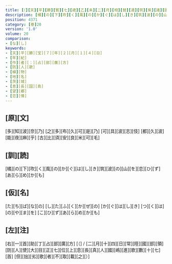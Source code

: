 ```yaml
---
title: [（][天][平][勝][寳][七][歳][乙][未][二][月][相][替][遣][筑][紫][諸][國][防][人][等][歌][）]
description: [橘][の][下][吹][く][風][の][か][ぐ][は][し][き][筑][波][の][山][を][恋][ひ][ず][あ][ら][め][か][も]
position: 4371
category: [巻]20
version: '1.0'
volume: 20
comparison:
- [な][し]
keywords:
- [天][平][勝][宝][７][年][２][月][１][４][日]
- [年][紀]
- [作][者][：][占][部][廣][方]
- [防][人][歌]
- [植][物]
- [地][名]
- [茨][城]
- [息][長][国][島]
- [望][郷]
- [恋][情]
---
```


## [原][文]

[多][知][波][奈][乃] [之][多][布][久][可][是][乃] [可][具][波][志][伎] [都][久][波][能][夜][麻][乎] [古][比][須][安][良][米][可][毛]

## [訓][読]

[橘][の][下][吹][く][風][の][か][ぐ][は][し][き][筑][波][の][山][を][恋][ひ][ず][あ][ら][め][か][も]

## [仮][名]

[た][ち][ば][な][の] [し][た][ふ][く][か][ぜ][の] [か][ぐ][は][し][き] [つ][く][は][の][や][ま][を] [こ][ひ][ず][あ][ら][め][か][も]

## [左][注]

[右][一][首][助][丁][占][部][廣][方] [（] / [二][月][十][四][日][常][陸][國][部][領][防][人][使][大][目][正][七][位][上][息][長][真][人][國][嶋][進][歌][數][十][七][首] [但][拙][劣][歌][者][不][取][載][之][）]

